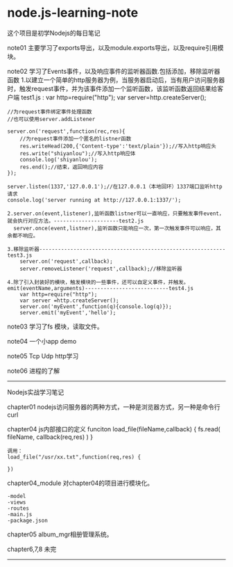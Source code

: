 # node.js-learning-note
这个项目是初学Nodejs的每日笔记

note01 主要学习了exports导出，以及module.exports导出，以及require引用模块。

note02 学习了Events事件，以及响应事件的监听器函数.包括添加，移除监听器函数
	1.以建立一个简单的http服务器为例，当服务器启动后，当有用户访问服务器时，触发request事件，并为该事件添加一个监听函数，该监听函数返回结果给客户端
	test1.js :
	var http=require("http");
	var server=http.createServer();

	//为request事件绑定事件处理函数
	//也可以使用server.addListener

	server.on('request',function(rec,res){
		//为request事件添加一个匿名的listner函数
		res.writeHead(200,{'Content-type':'text/plain'});//写入http响应头
		res.write("shiyanlou");//写入http响应体
		console.log('shiyanlou');
		res.end();//结束，返回响应内容
	});

	server.listen(1337,'127.0.0.1');//在127.0.0.1（本地回环）1337端口监听http请求
	console.log('server running at http://127.0.0.1:1337/');

	2.server.on(event,listener),监听函数listner可以一直响应，只要触发事件event，就会执行对应方法。---------------------test2.js
	  server.once(event,listner),监听函数只能响应一次，第一次触发事件可以响应，其余都不响应。

	3.移除监听器------------------------------------------------------------test3.js
		server.on('request',callback);
		server.removeListener('request',callback);//移除监听器

	4.除了引入封装好的模块，触发模块的一些事件，还可以自定义事件，并触发。emit(eventName,arguments)---------------------------test4.js
		var http=require("http");
		var server =http.createServer();
		server.on('myEvent',function(q){console.log(q)});
		server.emit('myEvent','hello');

note03  学习了fs 模块，读取文件。

note04 一个小app demo

note05 Tcp  Udp  http学习

note06 进程的了解

-----------------------------------------------------------------------------------------------------------------------------------------------------

Nodejs实战学习笔记

chapter01  nodejs访问服务器的两种方式，一种是浏览器方式，另一种是命令行curl

chapter04 js内部接口的定义
       funciton load_file(fileName,callback) {
                fs.read(
                        fileName,
                        callback(req,res)
                 )
        }

	调用：
	load_file("/usr/xx.txt",function(req,res) {

	})



chapter04_module  对chapter04的项目进行模块化。
	
	-model
	-views
	-routes
	-main.js
	-package.json

chapter05  album_mgr相册管理系统。


chapter6,7,8 未完

------------------------------------------------------------------------------------------------------------------------------------------------------
